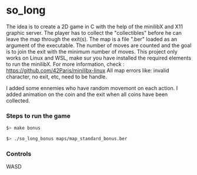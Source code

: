 # so_long

The idea is to create a 2D game in C with the help of the minilibX and X11 graphic server. The player has to collect the "collectibles" before he can leave the map through the exit(s). The map is a file ".ber" loaded as an argument of the executable. The number of moves are counted and the goal is to join the exit with the minimum number of moves.
This project only works on Linux and WSL, make sur you have installed the required elements to run the minilibX. For more information, check : https://github.com/42Paris/minilibx-linux
All map errors like: invalid character, no exit, etc, need to be handle.

I added some ennemies who have random movemont on each action.
I added animation on the coin and the exit when all coins have been collected.

### Steps to run the game
```bash
$> make bonus

$> ./so_long_bonus maps/map_standard_bonus.ber
```

### Controls
WASD
